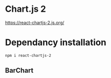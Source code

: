 # Chart.js 2
https://react-chartjs-2.js.org/

# Dependancy installation
```
npm i react-chartjs-2
```

## BarChart